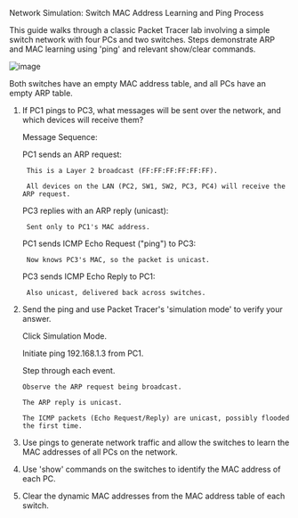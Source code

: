 Network Simulation: Switch MAC Address Learning and Ping Process

This guide walks through a classic Packet Tracer lab involving a simple switch network with four PCs and two switches. Steps demonstrate ARP and MAC learning using 'ping' and relevant show/clear commands.

![image](https://github.com/user-attachments/assets/f91764cf-d264-4791-8f99-b7d59d868705)

Both switches have an empty MAC address table, and all PCs have an empty ARP table.

1. If PC1 pings to PC3, what messages will be sent over the network, and which devices will receive them?

   Message Sequence:
   

   PC1 sends an ARP request:

        This is a Layer 2 broadcast (FF:FF:FF:FF:FF:FF).

        All devices on the LAN (PC2, SW1, SW2, PC3, PC4) will receive the ARP request.

    PC3 replies with an ARP reply (unicast):

        Sent only to PC1's MAC address.

    PC1 sends ICMP Echo Request ("ping") to PC3:

        Now knows PC3's MAC, so the packet is unicast.

    PC3 sends ICMP Echo Reply to PC1:

        Also unicast, delivered back across switches.

  
3. Send the ping and use Packet Tracer's 'simulation mode' to verify your answer.
   
   Click Simulation Mode.

   Initiate ping 192.168.1.3 from PC1.

   Step through each event.

       Observe the ARP request being broadcast.

       The ARP reply is unicast.

       The ICMP packets (Echo Request/Reply) are unicast, possibly flooded the first time.



5. Use pings to generate network traffic and allow the switches to learn the MAC addresses 
   of all PCs on the network.

6. Use 'show' commands on the switches to identify the MAC address of each PC.

7. Clear the dynamic MAC addresses from the MAC address table of each switch.

